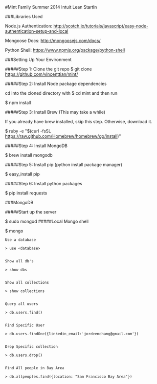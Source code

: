 #Mint Family Summer 2014 Intuit Lean StartIn

###Libraries Used

Node.js Authentication:
http://scotch.io/tutorials/javascript/easy-node-authentication-setup-and-local

Mongoose Docs:
http://mongoosejs.com/docs/

Python Shell:
https://www.npmjs.org/package/python-shell

###Setting Up Your Environment

#####Step 1: Clone the git repo 
$ git clone https://github.com/vincenttian/mint/

#####Step 2: Install Node package dependencies

cd into the cloned directory with $ cd mint and then run

$ npm install

#####Step 3: Install Brew (This may take a while)

If you already have brew installed, skip this step. Otherwise, download it.

$ ruby -e "$(curl -fsSL https://raw.github.com/Homebrew/homebrew/go/install)"

#####Step 4: Install MongoDB

$ brew install mongodb

#####Step 5: Install pip (python install package manager)

$ easy_install pip

#####Step 6: Install python packages

$ pip install requests

###MongoDB

#####Start up the server

$ sudo mongod
#####Local Mongo shell

$ mongo


	Use a database

	> use <database>


	Show all db's

	> show dbs


	Show all collections

	> show collections


	Query all users

	> db.users.find()


	Find Specific User

	> db.users.findOne({linkedin_email:'jordeenchang@gmail.com'})


	Drop Specific collection

	> db.users.drop()


	Find All people in Bay Area

	> db.allpeoples.find({location: "San Francisco Bay Area"})
